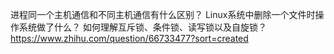 进程同一个主机通信和不同主机通信有什么区别？
Linux系统中删除一个文件时操作系统做了什么？
如何理解互斥锁、条件锁、读写锁以及自旋锁？
    https://www.zhihu.com/question/66733477?sort=created